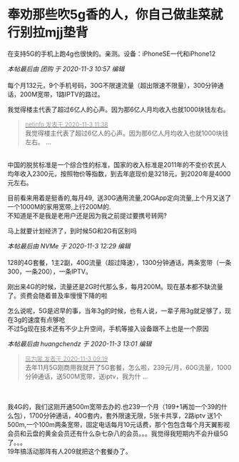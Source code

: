 # 奉劝那些吹5g香的人，你自己做韭菜就行别拉mjj垫背


在支持5G的手机上跑4g也很快的。亲测。设备：iPhoneSE一代和iPhone12

<i class="pstatus"> 本帖最后由 团购 于 2020-11-3 10:57 编辑 </i><br />
<br />
每个月132元，9个手机号码，30G不限速流量（超出限速不限量），300分钟通话，200M宽带，1路IPTV的路过。

我觉得楼主代表了超过6亿人的心声。因为那6亿人月均收入也就1000块钱左右。

<div class="quote"><blockquote><font size="2"><a href="https://www.hostloc.com/forum.php?mod=redirect&amp;goto=findpost&amp;pid=9394168&amp;ptid=761570" target="_blank"><font color="#999999">netinfo 发表于 2020-11-3 11:38</font></a></font><br />
我觉得楼主代表了超过6亿人的心声。因为那6亿人月均收入也就1000块钱左右。 ...</blockquote></div><br />
中国的脱贫标准是一个综合性的标准，国家的收入标准是2011年的不变价农民人均年收入2300元，按照物价等指数，到去年底现价是3218元，到2020年是4000元左右。

目前看来用着是挺香的,每月49,&nbsp;&nbsp;送30G通用流量,20GApp定向流量,上个月又送了一个1000M的家用宽带,上行200M的.<br />
不知道是不是我是老用户还是因为我之前提过要携号转网?

马上就要计划经济了，到时候5G和2G有区别吗

<i class="pstatus"> 本帖最后由 NVMe 于 2020-11-3 12:29 编辑 </i><br />
<br />
128的4G套餐，1主2副，40G流量（超过降速），1300分钟通话，两条宽带（一条300，一条200），一条IPTV。

刚出来4G的时候，流量还是2G时代那么多，每月200M。现在基本都不缺流量了。资费会随着普及率慢慢下降的啦

怎么说呢，5G是迟早的事，当年3g的时候，也有人说，一辈子用3g就足够了，现在3g的速度有点够呛<br />
不过5g现在技术还有不少上升空间，手机等接入设备跟不上也是一个原因

<i class="pstatus"> 本帖最后由 huangchendz 于 2020-11-3 13:01 编辑 </i><br />
<div class="quote"><blockquote><font size="2"><a href="https://www.hostloc.com/forum.php?mod=redirect&amp;goto=findpost&amp;pid=9393297&amp;ptid=761570" target="_blank"><font color="#999999">风为裳 发表于 2020-11-3 09:19</font></a></font><br />
去年11月5G刚商用我就开了5G套餐，怎么啦，239元/月，60G流量，1000分钟通话，送500M宽带，送iptv，我为什 ...</blockquote></div><br />
<br />
我4G的，我们这刚开通500m宽带去办的.也239一个月（199+1再加一个39的什么包），1700分钟通话，40G套内，套外限速无限，5张卡共享，2路iptv 送1个500m,一个100m两条宽带，固定电话每月10元话费，那个包包含每个月天翼影视会员和云盘的黄金会员还有什么杂七杂八的会员。。。我觉得我短期内不会升级5G了。。。<br />
19年搞活动那阵有人209就把这个套餐办了。

